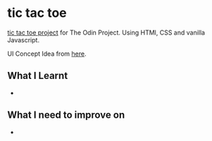# tic tac toe

[tic tac toe project](https://kynki7.github.io/tictactoe/) for The Odin Project.
Using HTMl, CSS and vanilla Javascript.

UI Concept Idea from [here](https://i.imgur.com/nSbjsv0.png).

## What I Learnt
- 

## What I need to improve on
- 